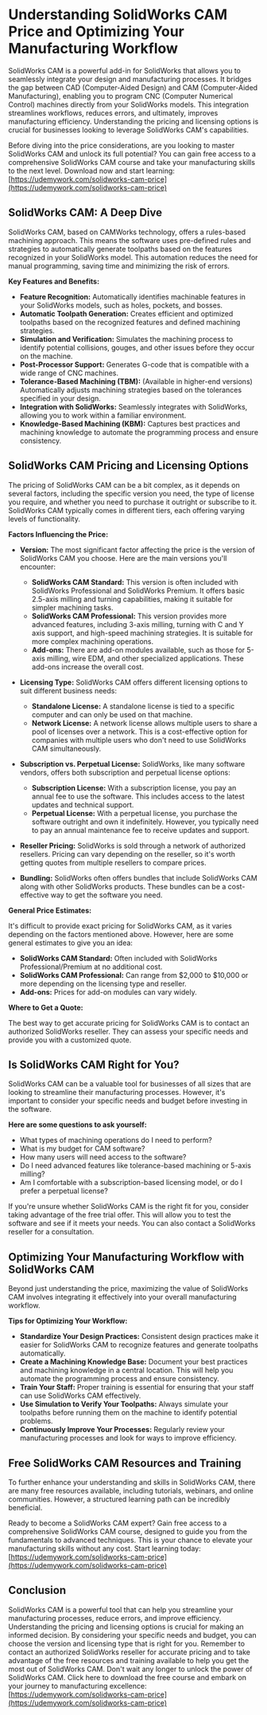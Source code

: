 # Understanding SolidWorks CAM Price and Optimizing Your Manufacturing Workflow

SolidWorks CAM is a powerful add-in for SolidWorks that allows you to seamlessly integrate your design and manufacturing processes. It bridges the gap between CAD (Computer-Aided Design) and CAM (Computer-Aided Manufacturing), enabling you to program CNC (Computer Numerical Control) machines directly from your SolidWorks models. This integration streamlines workflows, reduces errors, and ultimately, improves manufacturing efficiency. Understanding the pricing and licensing options is crucial for businesses looking to leverage SolidWorks CAM's capabilities.

Before diving into the price considerations, are you looking to master SolidWorks CAM and unlock its full potential? You can gain free access to a comprehensive SolidWorks CAM course and take your manufacturing skills to the next level. Download now and start learning: [https://udemywork.com/solidworks-cam-price](https://udemywork.com/solidworks-cam-price)

## SolidWorks CAM: A Deep Dive

SolidWorks CAM, based on CAMWorks technology, offers a rules-based machining approach. This means the software uses pre-defined rules and strategies to automatically generate toolpaths based on the features recognized in your SolidWorks model. This automation reduces the need for manual programming, saving time and minimizing the risk of errors.

**Key Features and Benefits:**

*   **Feature Recognition:** Automatically identifies machinable features in your SolidWorks models, such as holes, pockets, and bosses.
*   **Automatic Toolpath Generation:** Creates efficient and optimized toolpaths based on the recognized features and defined machining strategies.
*   **Simulation and Verification:** Simulates the machining process to identify potential collisions, gouges, and other issues before they occur on the machine.
*   **Post-Processor Support:** Generates G-code that is compatible with a wide range of CNC machines.
*   **Tolerance-Based Machining (TBM):** (Available in higher-end versions) Automatically adjusts machining strategies based on the tolerances specified in your design.
*   **Integration with SolidWorks:** Seamlessly integrates with SolidWorks, allowing you to work within a familiar environment.
*   **Knowledge-Based Machining (KBM):** Captures best practices and machining knowledge to automate the programming process and ensure consistency.

## SolidWorks CAM Pricing and Licensing Options

The pricing of SolidWorks CAM can be a bit complex, as it depends on several factors, including the specific version you need, the type of license you require, and whether you need to purchase it outright or subscribe to it. SolidWorks CAM typically comes in different tiers, each offering varying levels of functionality.

**Factors Influencing the Price:**

*   **Version:** The most significant factor affecting the price is the version of SolidWorks CAM you choose. Here are the main versions you'll encounter:

    *   **SolidWorks CAM Standard:** This version is often included with SolidWorks Professional and SolidWorks Premium. It offers basic 2.5-axis milling and turning capabilities, making it suitable for simpler machining tasks.
    *   **SolidWorks CAM Professional:** This version provides more advanced features, including 3-axis milling, turning with C and Y axis support, and high-speed machining strategies. It is suitable for more complex machining operations.
    *   **Add-ons:** There are add-on modules available, such as those for 5-axis milling, wire EDM, and other specialized applications. These add-ons increase the overall cost.

*   **Licensing Type:** SolidWorks CAM offers different licensing options to suit different business needs:

    *   **Standalone License:** A standalone license is tied to a specific computer and can only be used on that machine.
    *   **Network License:** A network license allows multiple users to share a pool of licenses over a network. This is a cost-effective option for companies with multiple users who don't need to use SolidWorks CAM simultaneously.

*   **Subscription vs. Perpetual License:** SolidWorks, like many software vendors, offers both subscription and perpetual license options:

    *   **Subscription License:** With a subscription license, you pay an annual fee to use the software. This includes access to the latest updates and technical support.
    *   **Perpetual License:** With a perpetual license, you purchase the software outright and own it indefinitely. However, you typically need to pay an annual maintenance fee to receive updates and support.
*   **Reseller Pricing:** SolidWorks is sold through a network of authorized resellers. Pricing can vary depending on the reseller, so it's worth getting quotes from multiple resellers to compare prices.
*   **Bundling:** SolidWorks often offers bundles that include SolidWorks CAM along with other SolidWorks products. These bundles can be a cost-effective way to get the software you need.

**General Price Estimates:**

It's difficult to provide exact pricing for SolidWorks CAM, as it varies depending on the factors mentioned above. However, here are some general estimates to give you an idea:

*   **SolidWorks CAM Standard:** Often included with SolidWorks Professional/Premium at no additional cost.
*   **SolidWorks CAM Professional:** Can range from \$2,000 to \$10,000 or more depending on the licensing type and reseller.
*   **Add-ons:** Prices for add-on modules can vary widely.

**Where to Get a Quote:**

The best way to get accurate pricing for SolidWorks CAM is to contact an authorized SolidWorks reseller. They can assess your specific needs and provide you with a customized quote.

## Is SolidWorks CAM Right for You?

SolidWorks CAM can be a valuable tool for businesses of all sizes that are looking to streamline their manufacturing processes. However, it's important to consider your specific needs and budget before investing in the software.

**Here are some questions to ask yourself:**

*   What types of machining operations do I need to perform?
*   What is my budget for CAM software?
*   How many users will need access to the software?
*   Do I need advanced features like tolerance-based machining or 5-axis milling?
*   Am I comfortable with a subscription-based licensing model, or do I prefer a perpetual license?

If you're unsure whether SolidWorks CAM is the right fit for you, consider taking advantage of the free trial offer. This will allow you to test the software and see if it meets your needs. You can also contact a SolidWorks reseller for a consultation.

## Optimizing Your Manufacturing Workflow with SolidWorks CAM

Beyond just understanding the price, maximizing the value of SolidWorks CAM involves integrating it effectively into your overall manufacturing workflow.

**Tips for Optimizing Your Workflow:**

*   **Standardize Your Design Practices:** Consistent design practices make it easier for SolidWorks CAM to recognize features and generate toolpaths automatically.
*   **Create a Machining Knowledge Base:** Document your best practices and machining knowledge in a central location. This will help you automate the programming process and ensure consistency.
*   **Train Your Staff:** Proper training is essential for ensuring that your staff can use SolidWorks CAM effectively.
*   **Use Simulation to Verify Your Toolpaths:** Always simulate your toolpaths before running them on the machine to identify potential problems.
*   **Continuously Improve Your Processes:** Regularly review your manufacturing processes and look for ways to improve efficiency.

## Free SolidWorks CAM Resources and Training

To further enhance your understanding and skills in SolidWorks CAM, there are many free resources available, including tutorials, webinars, and online communities. However, a structured learning path can be incredibly beneficial.

Ready to become a SolidWorks CAM expert? Gain free access to a comprehensive SolidWorks CAM course, designed to guide you from the fundamentals to advanced techniques. This is your chance to elevate your manufacturing skills without any cost. Start learning today: [https://udemywork.com/solidworks-cam-price](https://udemywork.com/solidworks-cam-price)

## Conclusion

SolidWorks CAM is a powerful tool that can help you streamline your manufacturing processes, reduce errors, and improve efficiency. Understanding the pricing and licensing options is crucial for making an informed decision. By considering your specific needs and budget, you can choose the version and licensing type that is right for you. Remember to contact an authorized SolidWorks reseller for accurate pricing and to take advantage of the free resources and training available to help you get the most out of SolidWorks CAM.
Don't wait any longer to unlock the power of SolidWorks CAM. Click here to download the free course and embark on your journey to manufacturing excellence: [https://udemywork.com/solidworks-cam-price](https://udemywork.com/solidworks-cam-price)
